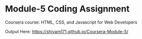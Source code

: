 
# Module-5 Coding Assignment

Coursera course: HTML, CSS, and Javascript for Web Developers

Output Here: https://shivam171.github.io/Coursera-Module-5/

